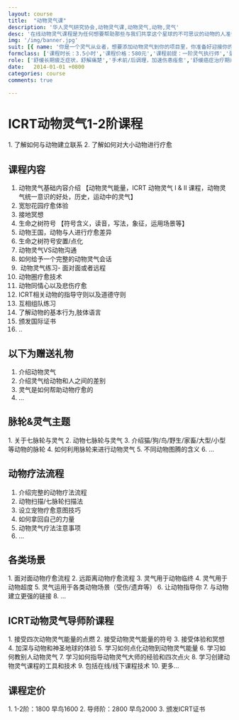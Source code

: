 ```yaml
---
layout: course
title:  "动物灵气课"
description: '华人灵气研究协会,动物灵气课,动物灵气,动物,灵气'
desc: '在线动物灵气课程是为任何想要帮助那些与我们共享这个星球的不可思议的动物的人准备的，这门课程需要您有开阔的胸怀和爱'
img: '/img/banner.jpg'
suit: [{ name: '你是一个灵气从业者，想要添加动物灵气到你的项目里，你准备好迎接你的新客户了吗?',imge: '/img/suit-1.jpg'},{ name: '你家里的毛孩子(狗or猫等)要求你参加动物灵气课程，因为它们已经等得够久了，或者你想知道如何更好地为它们提供灵气，以换取它们给你的所有礼物。',imge: '/img/suit-2.jpg'},{name: '动物爱好者和治疗者',imge: '/img/suit-3.jpg'},{name: '其他自然疗法者，灵气不受年龄，宗教限制，任何人都可学习',imge: '/img/suit-4.jpg'}]
formclass: ['课程时长：3.5小时','课程价格：580元','课程前提：一阶灵气执行师','录播课程，随时报名']
role: ['舒缓长期疲乏症状，舒解痛楚','手术前/后调理，加速伤患痊愈','舒缓癌症治疗期间的身心不适','舒缓女性经前综合症状','改善皮肤素质，改善手脚冰冷','减轻积存身体的负面能量','改善睡眠质量、减轻神经紧张','减轻内心痛楚、烦躁不安、恐惧感','疗愈关节炎','缓解头痛、偏头痛','增强自觉、直觉与内在洞察力','促进个人成长、提升灵性修为','水晶阵成愿，包括感情/事业/学业/财富/灵性等主题']
date:   2014-01-01 +0800
categories: course
comments: true

---
```

<h1>ICRT动物灵气1-2阶课程</h1>
1. 了解如何与动物建立联系
2. 了解如何对大小动物进行疗愈

<h2>课程内容</h2>

1. 动物灵气基础内容介绍
【动物灵气能量，ICRT 动物灵气 l & Il 课程，动物灵气统一意识的好处，历史，运动中的灵气】
2. 宽恕花园疗愈体验
3. 接地冥想
4. 生命之树符号
【符号含义，读音，写法，象征，运用场景等】
5. 动物王国，动物与人进行疗愈差异
6. 生命之树符号安置/点化
7. 动物灵气VS动物沟通
8. 如何给予一个完整的动物灵气会话 
9.  动物灵气练习- 面对面或者远程
10. 动物圈疗愈技术
11. 动物同情心以及悲伤疗愈
12. ICRT相关动物的指导守则以及道德守则
13. 互相组队练习
14. 了解动物的基本行为,肢体语言
15. 颁发国际证书
16. ..



<h2>以下为赠送礼物</h2>

1. 介绍动物灵气
2. 介绍灵气给动物和人之间的差别
3. 灵气是如何帮助动物疗愈的
4. ...

<h2>脉轮&灵气主题</h2>
1. 关于七脉轮与灵气
2. 动物七脉轮与灵气
3. 介绍猫/狗/鸟/野生/家畜/大型/小型等动物的脉轮
4. 如何利用脉轮来进行动物灵气
5. 不同动物图腾的含义
6. ...

<h2>动物疗法流程</h2>

1. 介绍完整的动物疗法流程
2. 动物扫描/七脉轮扫描法
3. 设立宠物疗愈意图技巧
4. 如何拿回自己的力量
5. 动物灵气疗法注意事项
6. ...

<h2>各类场景</h2>
1. 面对面动物疗愈流程
2. 远距离动物疗愈流程
3. 灵气用于动物临终
4. 灵气用于动物超度
5. 灵气运用于各类动物场景（受伤/遗弃等）
6. 让动物指导你
7. 与动物建立更强的链接
8. ...


<h2>ICRT动物灵气导师阶课程</h2>
1. 接受四次动物灵气能量的点燃
2. 接受动物灵气能量的符号
3. 接受体验和冥想
4. 加深与动物和神圣地球的体验
5. 学习如何点化动物到动物灵气能量
6. 学习如何教别人动物灵气
7. 学习如何指导动物灵气大师的经验和四次点火
8. 学习创建动物灵气课程的工具和技术
9. 包括在线/线下课程技术
10. 更多...
 

<h2>课程定价</h2>
1. 1-2阶：1800       早鸟1600
2. 导师阶：2800       早鸟2000
3. 颁发ICRT证书
 
 
 
